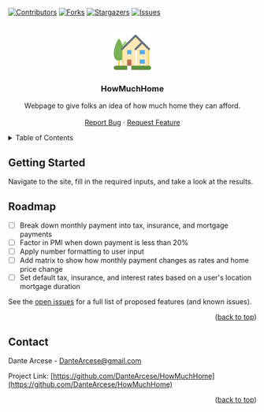 <div id="top"></div>

<!-- PROJECT SHIELDS -->
<!--
*** I'm using markdown "reference style" links for readability.
*** Reference links are enclosed in brackets [ ] instead of parentheses ( ).
*** See the bottom of this document for the declaration of the reference variables
*** for contributors-url, forks-url, etc. This is an optional, concise syntax you may use.
*** https://www.markdownguide.org/basic-syntax/#reference-style-links
-->
[![Contributors][contributors-shield]][contributors-url]
[![Forks][forks-shield]][forks-url]
[![Stargazers][stars-shield]][stars-url]
[![Issues][issues-shield]][issues-url]



<!-- PROJECT LOGO -->
<br />
<div align="center">
  <a href="https://github.com/DanteArcese/HowMuchHome">
    <img src="icon.png" alt="Logo" width="80" height="80">
  </a>

<h3 align="center">HowMuchHome</h3>

  <p align="center">
    Webpage to give folks an idea of how much home they can afford.
    <br />
    <br />
    <a href="https://github.com/DanteArcese/HowMuchHome/issues">Report Bug</a>
    ·
    <a href="https://github.com/DanteArcese/HowMuchHome/issues">Request Feature</a>
  </p>
</div>



<!-- TABLE OF CONTENTS -->
<details>
  <summary>Table of Contents</summary>
  <ol>
    <li><a href="#getting-started">Getting Started</a></li>
    <li><a href="#roadmap">Roadmap</a></li>
    <li><a href="#contact">Contact</a></li>
  </ol>
</details>



<!-- GETTING STARTED -->
## Getting Started

Navigate to the site, fill in the required inputs, and take a look at the results.



<!-- ROADMAP -->
## Roadmap

- [ ] Break down monthly payment into tax, insurance, and mortgage payments
- [ ] Factor in PMI when down payment is less than 20%
- [ ] Apply number formatting to user input
- [ ] Add matrix to show how monthly payment changes as rates and home price change
- [ ] Set default tax, insurance, and interest rates based on a user's location mortgage duration

See the [open issues](https://github.com/DanteArcese/HowMuchHome/issues) for a full list of proposed features (and known issues).

<p align="right">(<a href="#top">back to top</a>)</p>



<!-- CONTACT -->
## Contact

Dante Arcese - DanteArcese@gmail.com

Project Link: [https://github.com/DanteArcese/HowMuchHome](https://github.com/DanteArcese/HowMuchHome)

<p align="right">(<a href="#top">back to top</a>)</p>



<!-- MARKDOWN LINKS & IMAGES -->
<!-- https://www.markdownguide.org/basic-syntax/#reference-style-links -->
[contributors-shield]: https://img.shields.io/github/contributors/DanteArcese/HowMuchHome.svg?style=for-the-badge
[contributors-url]: https://github.com/DanteArcese/HowMuchHome/graphs/contributors
[forks-shield]: https://img.shields.io/github/forks/DanteArcese/HowMuchHome.svg?style=for-the-badge
[forks-url]: https://github.com/DanteArcese/HowMuchHome/network/members
[stars-shield]: https://img.shields.io/github/stars/DanteArcese/HowMuchHome.svg?style=for-the-badge
[stars-url]: https://github.com/DanteArcese/HowMuchHome/stargazers
[issues-shield]: https://img.shields.io/github/issues/DanteArcese/HowMuchHome.svg?style=for-the-badge
[issues-url]: https://github.com/DanteArcese/HowMuchHome/issues